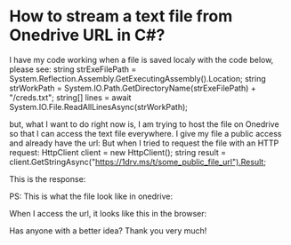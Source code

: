 
# How to stream a text file from Onedrive URL in C#?

I have my code working when a file is saved localy with the code below, please see:
string strExeFilePath = System.Reflection.Assembly.GetExecutingAssembly().Location;
string strWorkPath = System.IO.Path.GetDirectoryName(strExeFilePath) + "/creds.txt";
string[] lines = await System.IO.File.ReadAllLinesAsync(strWorkPath);

but, what I want to do right now is, I am trying to host the file on Onedrive so that I can access the text file everywhere. I give my file a public access and already have the url:
But when I tried to request the file with an HTTP request:
HttpClient client = new HttpClient();
string result = client.GetStringAsync("https://1drv.ms/t/some_public_file_url").Result;

This is the response:

PS: This is what the file look like in onedrive:

When I access the url, it looks like this in the browser:

Has anyone with a better idea? Thank you very much!

        